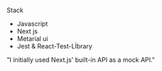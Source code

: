 Stack

- Javascript
- Next js
- Metarial ui
- Jest & React-Test-Lİbrary

"I initially used Next.js' built-in API as a mock API."
